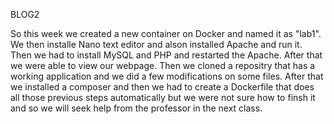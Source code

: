 BLOG2

So this week we created a new container on Docker and named it as "lab1". We then installe Nano text editor and alson installed Apache and run it. Then we had to install MySQL and PHP and restarted the Apache. After that we were able to view our webpage. Then we cloned a repositry that has a working application and we did a few modifications on some files. After that we installed a composer and then we had to create a Dockerfile that does all those previous steps automatically but we were not sure how to finsh it and so we will seek help from the professor in the next class.

